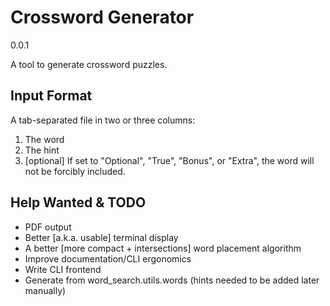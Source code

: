 # Crossword Generator

0.0.1

A tool to generate crossword puzzles.

## Input Format

A tab-separated file in two or three columns:

1. The word
2. The hint
3. [optional] If set to "Optional", "True", "Bonus", or "Extra", the word will not be forcibly included.

## Help Wanted & TODO

* PDF output
* Better [a.k.a. usable] terminal display
* A better [more compact + intersections] word placement algorithm
* Improve documentation/CLI ergonomics
* Write CLI frontend
* Generate from word_search.utils.words (hints needed to be added later manually)